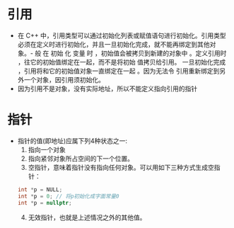 # 引用
- 在 C++ 中，引用类型可以通过初始化列表或赋值语句进行初始化。引用类型必须在定义时进行初始化，并且一旦初始化完成，就不能再绑定到其他对象。- 般 在 初始 化 变量 时 ，初始值会被拷贝到新建的对象中 。定义引用时 ，往它的初始值绑定在一起，而不是将初始 值拷贝给引用。 一旦初始化完成 ，引用将和它的初始值对象一直绑定在一起 。因为无法令 引用重新绑定到另外一个对象，因引用须初始化。
- 因为引用不是对象，没有实际地址，所以不能定义指向引用的指针

# 指针
- 指针的值(即地址)应属下列4种状态之一:
  1. 指向一个对象
  2. 指向紧邻对象所占空间的下一个位置。
  3. 空指针，意味着指针没有指向任何对象。可以用如下三种方式生成空指针：
    ``` c++
    int *p = NULL;
    int *p = 0; // 将p初始化成字面常量0
    int *p = nullptr;
    ```
  4. 无效指针，也就是上述情况之外的其他值。
   
